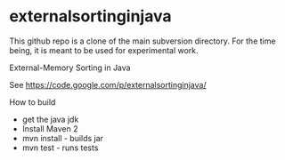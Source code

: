 externalsortinginjava
=====================

This github repo is a clone of the main subversion
directory. For the time being, it is meant to be used
for experimental work.

External-Memory Sorting in Java

See https://code.google.com/p/externalsortinginjava/




How to build

- get the java jdk 
- Install Maven 2
- mvn install - builds jar
- mvn test - runs tests
